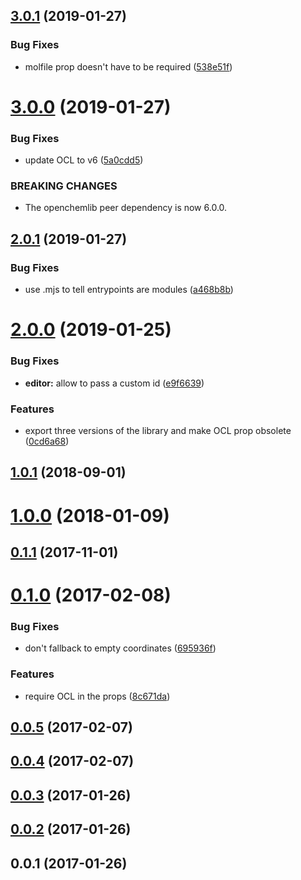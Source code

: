 ## [3.0.1](https://github.com/neptunejs/react-ocl/compare/v3.0.0...v3.0.1) (2019-01-27)


### Bug Fixes

* molfile prop doesn't have to be required ([538e51f](https://github.com/neptunejs/react-ocl/commit/538e51f))



# [3.0.0](https://github.com/neptunejs/react-ocl/compare/v2.0.1...v3.0.0) (2019-01-27)


### Bug Fixes

* update OCL to v6 ([5a0cdd5](https://github.com/neptunejs/react-ocl/commit/5a0cdd5))


### BREAKING CHANGES

* The openchemlib peer dependency is now 6.0.0.



## [2.0.1](https://github.com/neptunejs/react-ocl/compare/v2.0.0...v2.0.1) (2019-01-27)


### Bug Fixes

* use .mjs to tell entrypoints are modules ([a468b8b](https://github.com/neptunejs/react-ocl/commit/a468b8b))



# [2.0.0](https://github.com/neptunejs/react-ocl/compare/v1.0.1...v2.0.0) (2019-01-25)


### Bug Fixes

* **editor:** allow to pass a custom id ([e9f6639](https://github.com/neptunejs/react-ocl/commit/e9f6639))


### Features

* export three versions of the library and make OCL prop obsolete ([0cd6a68](https://github.com/neptunejs/react-ocl/commit/0cd6a68))



<a name="1.0.1"></a>
## [1.0.1](https://github.com/neptunejs/react-ocl/compare/v1.0.0...v1.0.1) (2018-09-01)



<a name="1.0.0"></a>
# [1.0.0](https://github.com/neptunejs/react-ocl/compare/v0.1.1...v1.0.0) (2018-01-09)



<a name="0.1.1"></a>
## [0.1.1](https://github.com/neptunjs/react-ocl/compare/v0.1.0...v0.1.1) (2017-11-01)



<a name="0.1.0"></a>
# [0.1.0](https://github.com/neptunjs/react-ocl/compare/v0.0.5...v0.1.0) (2017-02-08)


### Bug Fixes

* don't fallback to empty coordinates ([695936f](https://github.com/neptunjs/react-ocl/commit/695936f))


### Features

* require OCL in the props ([8c671da](https://github.com/neptunjs/react-ocl/commit/8c671da))



<a name="0.0.5"></a>
## [0.0.5](https://github.com/neptunjs/react-ocl/compare/v0.0.4...v0.0.5) (2017-02-07)



<a name="0.0.4"></a>
## [0.0.4](https://github.com/neptunjs/react-ocl/compare/v0.0.3...v0.0.4) (2017-02-07)



<a name="0.0.3"></a>
## [0.0.3](https://github.com/neptunjs/react-ocl/compare/v0.0.2...v0.0.3) (2017-01-26)



<a name="0.0.2"></a>
## [0.0.2](https://github.com/neptunjs/react-ocl/compare/v0.0.1...v0.0.2) (2017-01-26)



<a name="0.0.1"></a>
## 0.0.1 (2017-01-26)



